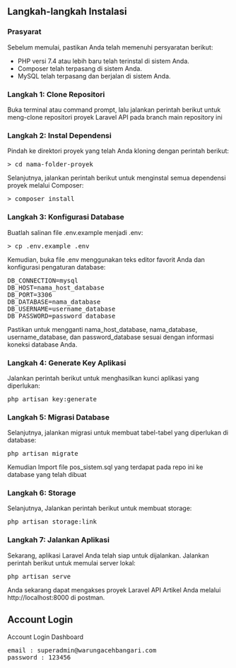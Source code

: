 ## Langkah-langkah Instalasi

### Prasyarat
Sebelum memulai, pastikan Anda telah memenuhi persyaratan berikut:

* PHP versi 7.4 atau lebih baru telah terinstal di sistem Anda.
* Composer telah terpasang di sistem Anda.
* MySQL telah terpasang dan berjalan di sistem Anda.

### Langkah 1: Clone Repositori
Buka terminal atau command prompt, lalu jalankan perintah berikut untuk meng-clone repositori proyek Laravel API pada branch main repository ini

### Langkah 2: Instal Dependensi

Pindah ke direktori proyek yang telah Anda kloning dengan perintah berikut:
<pre>
> cd nama-folder-proyek
</pre>

Selanjutnya, jalankan perintah berikut untuk menginstal semua dependensi proyek melalui Composer:
<pre>
> composer install
</pre>

### Langkah 3: Konfigurasi Database

Buatlah salinan file .env.example menjadi .env:
<pre>
> cp .env.example .env
</pre>

Kemudian, buka file .env menggunakan teks editor favorit Anda dan konfigurasi pengaturan database:

<pre>
DB_CONNECTION=mysql
DB_HOST=nama_host_database
DB_PORT=3306
DB_DATABASE=nama_database
DB_USERNAME=username_database
DB_PASSWORD=password_database
</pre>

Pastikan untuk mengganti nama_host_database, nama_database, username_database, dan password_database sesuai dengan informasi koneksi database Anda.



### Langkah 4: Generate Key Aplikasi
Jalankan perintah berikut untuk menghasilkan kunci aplikasi yang diperlukan:
<pre>
php artisan key:generate
</pre>

### Langkah 5: Migrasi Database
Selanjutnya, jalankan migrasi untuk membuat tabel-tabel yang diperlukan di database:
<pre>
php artisan migrate
</pre>
Kemudian Import file pos_sistem.sql yang terdapat pada repo ini ke database yang telah dibuat


### Langkah 6: Storage
Selanjutnya, Jalankan perintah berikut untuk membuat storage:
<pre>
php artisan storage:link
</pre>

### Langkah 7: Jalankan Aplikasi
Sekarang, aplikasi Laravel Anda telah siap untuk dijalankan. Jalankan perintah berikut untuk memulai server lokal:
<pre>
php artisan serve
</pre>
Anda sekarang dapat mengakses proyek Laravel API Artikel Anda melalui http://localhost:8000 di postman.

## Account Login
Account Login Dashboard
<pre>
email : superadmin@warungacehbangari.com
password : 123456
</pre>